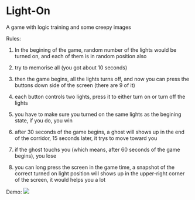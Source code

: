 # Light-On

A game with logic training and some creepy images

Rules:
1. In the begining of the game, random number of the lights would be turned on, and each of them is in random position also

2. try to memorise all (you got about 10 seconds)

3. then the game begins, all the lights turns off, and now you can press the buttons down side of the screen (there are 9 of it)

4. each button controls two lights, press it to either turn on or turn off the lights

5. you have to make sure you turned on the same lights as the begining state, if you do, you win

6. after 30 seconds of the game begins, a ghost will shows up in the end of the corridor, 15 seconds later, it trys to move toward you

7. if the ghost touchs you (which means, after 60 seconds of the game begins), you lose

8. you can long press the screen in the game time, a snapshot of the correct turned on light position will shows up in the upper-right corner of the screen, it would helps you a lot

Demo:
![](https://i.imgur.com/Cb65C9G.gif)
